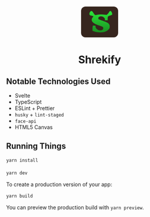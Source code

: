 <p align="center">
  <a href="https://jessekuntz.github.io">
    <img alt="Shrekify Logo" src="./public/logo.png" width="100" style="border-radius: 12px;" />
  </a>
</p>
<h1 align="center">
  Shrekify
</h1>

## Notable Technologies Used

- Svelte
- TypeScript
- ESLint + Prettier
- `husky` + `lint-staged`
- `face-api`
- HTML5 Canvas

## Running Things

```bash
yarn install

yarn dev
```

To create a production version of your app:

```bash
yarn build
```

You can preview the production build with `yarn preview`.

